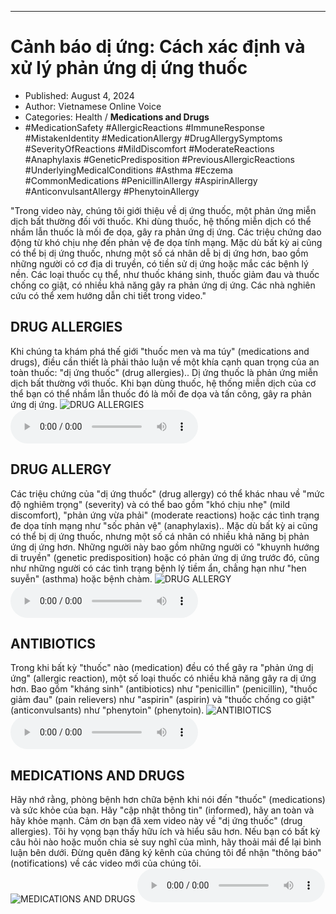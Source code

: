 
---

# Cảnh báo dị ứng: Cách xác định và xử lý phản ứng dị ứng thuốc

- Published: August 4, 2024
- Author: Vietnamese Online Voice
- Categories: Health / **Medications and Drugs**
- #MedicationSafety #AllergicReactions #ImmuneResponse #MistakenIdentity #MedicationAllergy #DrugAllergySymptoms #SeverityOfReactions #MildDiscomfort #ModerateReactions #Anaphylaxis #GeneticPredisposition #PreviousAllergicReactions #UnderlyingMedicalConditions #Asthma #Eczema #CommonMedications #PenicillinAllergy #AspirinAllergy #AnticonvulsantAllergy #PhenytoinAllergy

"Trong video này, chúng tôi giới thiệu về dị ứng thuốc, một phản ứng miễn dịch bất thường đối với thuốc. Khi dùng thuốc, hệ thống miễn dịch có thể nhầm lẫn thuốc là mối đe dọa, gây ra phản ứng dị ứng. Các triệu chứng dao động từ khó chịu nhẹ đến phản vệ đe dọa tính mạng. Mặc dù bất kỳ ai cũng có thể bị dị ứng thuốc, nhưng một số cá nhân dễ bị dị ứng hơn, bao gồm những người có cơ địa di truyền, có tiền sử dị ứng hoặc mắc các bệnh lý nền. Các loại thuốc cụ thể, như thuốc kháng sinh, thuốc giảm đau và thuốc chống co giật, có nhiều khả năng gây ra phản ứng dị ứng. Các nhà nghiên cứu có thể xem hướng dẫn chi tiết trong video."


## DRUG ALLERGIES

Khi chúng ta khám phá thế giới "thuốc men và ma túy" (medications and drugs), điều cần thiết là phải thảo luận về một khía cạnh quan trọng của an toàn thuốc: "dị ứng thuốc" (drug allergies).. Dị ứng thuốc là phản ứng miễn dịch bất thường với thuốc. Khi bạn dùng thuốc, hệ thống miễn dịch của cơ thể bạn có thể nhầm lẫn thuốc đó là mối đe dọa và tấn công, gây ra phản ứng dị ứng.
![DRUG ALLERGIES](https://http-archiver-apis-production-80.schnworks.com/storage/images/transitions/2024-08-04/transition--14451882528-Montserrat-Regular-303F9F.jpg)
<audio controls>
    <source src="https://http-archiver-apis-production-80.schnworks.com/storage/storage/audio/file-9753784431.mp3" type="audio/mpeg">
</audio>



## DRUG ALLERGY

Các triệu chứng của "dị ứng thuốc" (drug allergy) có thể khác nhau về "mức độ nghiêm trọng" (severity) và có thể bao gồm "khó chịu nhẹ" (mild discomfort), "phản ứng vừa phải" (moderate reactions) hoặc các tình trạng đe dọa tính mạng như "sốc phản vệ" (anaphylaxis).. Mặc dù bất kỳ ai cũng có thể bị dị ứng thuốc, nhưng một số cá nhân có nhiều khả năng bị phản ứng dị ứng hơn. Những người này bao gồm những người có "khuynh hướng di truyền" (genetic predisposition) hoặc có phản ứng dị ứng trước đó, cũng như những người có các tình trạng bệnh lý tiềm ẩn, chẳng hạn như "hen suyễn" (asthma) hoặc bệnh chàm.
![DRUG ALLERGY](https://http-archiver-apis-production-80.schnworks.com/storage/images/transitions/2024-08-04/transition-37009309602-Montserrat-Bold-9C27B0.jpg)
<audio controls>
    <source src="https://http-archiver-apis-production-80.schnworks.com/storage/storage/audio/file-594872486.mp3" type="audio/mpeg">
</audio>



## ANTIBIOTICS

Trong khi bất kỳ "thuốc" nào (medication) đều có thể gây ra "phản ứng dị ứng" (allergic reaction), một số loại thuốc có nhiều khả năng gây ra dị ứng hơn. Bao gồm "kháng sinh" (antibiotics) như "penicillin" (penicillin), "thuốc giảm đau" (pain relievers) như "aspirin" (aspirin) và "thuốc chống co giật" (anticonvulsants) như "phenytoin" (phenytoin).
![ANTIBIOTICS](https://http-archiver-apis-production-80.schnworks.com/storage/images/transitions/2024-08-04/transition--31848506972-Montserrat-SemiBold-880E4F.jpg)
<audio controls>
    <source src="https://http-archiver-apis-production-80.schnworks.com/storage/storage/audio/file-572935915.mp3" type="audio/mpeg">
</audio>



## MEDICATIONS AND DRUGS

Hãy nhớ rằng, phòng bệnh hơn chữa bệnh khi nói đến "thuốc" (medications) và sức khỏe của bạn. Hãy "cập nhật thông tin" (informed), hãy an toàn và hãy khỏe mạnh. Cảm ơn bạn đã xem video này về "dị ứng thuốc" (drug allergies). Tôi hy vọng bạn thấy hữu ích và hiểu sâu hơn. Nếu bạn có bất kỳ câu hỏi nào hoặc muốn chia sẻ suy nghĩ của mình, hãy thoải mái để lại bình luận bên dưới. Đừng quên đăng ký kênh của chúng tôi để nhận "thông báo" (notifications) về các video mới của chúng tôi.
![MEDICATIONS AND DRUGS](https://http-archiver-apis-production-80.schnworks.com/storage/images/transitions/2024-08-04/transition--4120781010-Montserrat-ExtraBold-004895.jpg)
<audio controls>
    <source src="https://http-archiver-apis-production-80.schnworks.com/storage/storage/audio/file-19435820950.mp3" type="audio/mpeg">
</audio>

